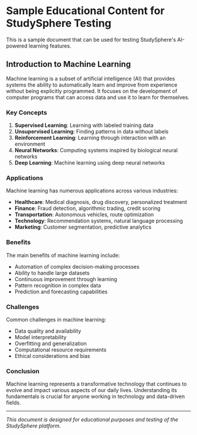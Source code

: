 # Sample Educational Content for StudySphere Testing

This is a sample document that can be used for testing StudySphere's AI-powered learning features.

## Introduction to Machine Learning

Machine learning is a subset of artificial intelligence (AI) that provides systems the ability to automatically learn and improve from experience without being explicitly programmed. It focuses on the development of computer programs that can access data and use it to learn for themselves.

### Key Concepts

1. **Supervised Learning**: Learning with labeled training data
2. **Unsupervised Learning**: Finding patterns in data without labels  
3. **Reinforcement Learning**: Learning through interaction with an environment
4. **Neural Networks**: Computing systems inspired by biological neural networks
5. **Deep Learning**: Machine learning using deep neural networks

### Applications

Machine learning has numerous applications across various industries:

- **Healthcare**: Medical diagnosis, drug discovery, personalized treatment
- **Finance**: Fraud detection, algorithmic trading, credit scoring
- **Transportation**: Autonomous vehicles, route optimization
- **Technology**: Recommendation systems, natural language processing
- **Marketing**: Customer segmentation, predictive analytics

### Benefits

The main benefits of machine learning include:
- Automation of complex decision-making processes
- Ability to handle large datasets
- Continuous improvement through learning
- Pattern recognition in complex data
- Prediction and forecasting capabilities

### Challenges

Common challenges in machine learning:
- Data quality and availability
- Model interpretability
- Overfitting and generalization
- Computational resource requirements
- Ethical considerations and bias

### Conclusion

Machine learning represents a transformative technology that continues to evolve and impact various aspects of our daily lives. Understanding its fundamentals is crucial for anyone working in technology and data-driven fields.

---

*This document is designed for educational purposes and testing of the StudySphere platform.*